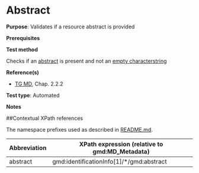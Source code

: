 # Abstract

**Purpose**: Validates if a resource abstract is provided

**Prerequisites**

**Test method**

Checks if an [abstract](#abstract) is present and not an [empty characterstring](http://inspire.ec.europa.eu/id/ats/metadata/1.3/iso-19115-19119/README#emptychar)

**Reference(s)**	 

* [TG MD](http://inspire.ec.europa.eu/id/ats/metadata/1.3/iso-19115-19119/README#ref_TG_MD), Chap. 2.2.2

**Test type**: Automated

**Notes**

##Contextual XPath references

The namespace prefixes used as described in [README.md](http://inspire.ec.europa.eu/id/ats/metadata/1.3/iso-19115-19119/README#namespaces).

Abbreviation                                   |  XPath expression (relative to gmd:MD_Metadata)
-----------------------------------------------| -------------------------------------------------------------------------
abstract <a name="abstract"></a>   | gmd:identificationInfo[1]/*/gmd:abstract
